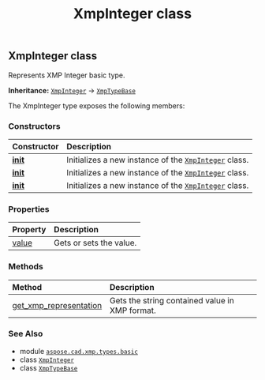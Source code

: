 ﻿---
title: XmpInteger class
second_title: Aspose.CAD for Python via .NET API References
description: 
type: docs
weight: 30
url: /aspose.cad.xmp.types.basic/xmpinteger/
is_root: false
---

## XmpInteger class

Represents XMP Integer basic type.



**Inheritance:** [`XmpInteger`](/cad/python-net/aspose.cad.xmp.types.basic/xmpinteger) → 
[`XmpTypeBase`](/cad/python-net/aspose.cad.xmp.types/xmptypebase)



The XmpInteger type exposes the following members:

### Constructors
| Constructor | Description |
| :- | :- |
| [__init__](/cad/python-net/aspose.cad.xmp.types.basic/xmpinteger/__init__/#int) | Initializes a new instance of the [`XmpInteger`](/cad/python-net/aspose.cad.xmp.types.basic/xmpinteger) class. |
| [__init__](/cad/python-net/aspose.cad.xmp.types.basic/xmpinteger/__init__/#int) | Initializes a new instance of the [`XmpInteger`](/cad/python-net/aspose.cad.xmp.types.basic/xmpinteger) class. |
| [__init__](/cad/python-net/aspose.cad.xmp.types.basic/xmpinteger/__init__/#str) | Initializes a new instance of the [`XmpInteger`](/cad/python-net/aspose.cad.xmp.types.basic/xmpinteger) class. |


### Properties
| Property | Description |
| :- | :- |
| [value](/cad/python-net/aspose.cad.xmp.types.basic/xmpinteger/value) | Gets or sets the value. |


### Methods
| Method | Description |
| :- | :- |
| [get_xmp_representation](/cad/python-net/aspose.cad.xmp.types.basic/xmpinteger/get_xmp_representation/#) | Gets the string contained value in XMP format. |



### See Also
* module [`aspose.cad.xmp.types.basic`](..)
* class [`XmpInteger`](/cad/python-net/aspose.cad.xmp.types.basic/xmpinteger)
* class [`XmpTypeBase`](/cad/python-net/aspose.cad.xmp.types/xmptypebase)
